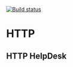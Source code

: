 [![Build status](https://ci.appveyor.com/api/projects/status/mcw2fb05hsfij8fd/branch/main?svg=true)](https://ci.appveyor.com/project/borison4ik/ahj-http-helpdesk/branch/main)

# HTTP

## HTTP HelpDesk
